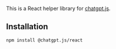 This is a React helper library for [chatgpt.js](https://www.npmjs.com/package/chatgpt.js/v/latest).

## Installation

```bash
npm install @chatgpt.js/react
```
